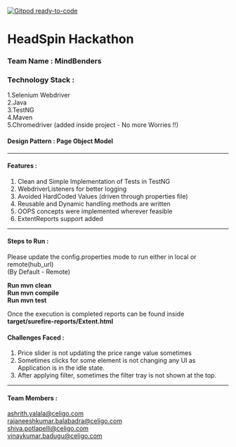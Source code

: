 [![Gitpod ready-to-code](https://img.shields.io/badge/Gitpod-ready--to--code-blue?logo=gitpod)](https://gitpod.io/#https://github.com/SamuelVinay91/MindBenders_HeadSpin_Hackathon)

# HeadSpin Hackathon

### Team Name : MindBenders

### Technology Stack :

1.Selenium Webdriver <br>
2.Java <br>
3.TestNG <br>
4.Maven <br>
5.Chromedriver (added inside project - No more Worries !!)

#### Design Pattern : Page Object Model <br>

-----------------
#### Features : <br>

1. Clean and Simple Implementation of Tests in TestNG
2. WebdriverListeners for better logging <br>
3. Avoided HardCoded Values (driven through properties file) <br>
4. Reusable and Dynamic handling methods are written <br>
5. OOPS concepts were implemented wherever feasible <br>
6. ExtentReports support added
-------------

#### Steps to Run :

Please update the config.properties mode to run either in local or remote(hub_url)<br>
(By Default - Remote)

**Run mvn clean** <br>
**Run mvn compile** <br>
**Run mvn test** <br>

Once the execution is completed reports can be found inside **target/surefire-reports/Extent.html**

#### Challenges Faced :

1. Price slider is not updating the price range value sometimes
2. Sometimes clicks for some element is not changing any UI as Application is in the idle state.
3. After applying filter, sometimes the filter tray is not shown at the top.

--------------
#### Team Members :

ashrith.yalala@celigo.com <br>
rajaneeshkumar.balabadra@celigo.com <br>
shiva.potlapelli@celigo.com <br>
vinaykumar.badugu@celigo.com <br>
